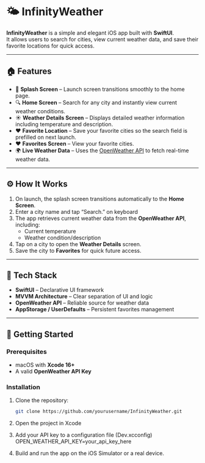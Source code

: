 # 🌤 InfinityWeather

**InfinityWeather** is a simple and elegant iOS app built with **SwiftUI**.  
It allows users to search for cities, view current weather data, and save their favorite locations for quick access.

---

## 🏠 Features

- 🚀 **Splash Screen** – Launch screen transitions smoothly to the home page.  
- 🔍 **Home Screen** – Search for any city and instantly view current weather conditions.  
- ☀️ **Weather Details Screen** – Displays detailed weather information including temperature and description.  
- ❤️ **Favorite Location** – Save your favorite cities so the search field is prefilled on next launch.  
- ❤️ **Favorites Screen** – View your favorite cities.  
- 🌍 **Live Weather Data** – Uses the [OpenWeather API](https://openweathermap.org/current) to fetch real-time weather data.  

---

## ⚙️ How It Works

1. On launch, the splash screen transitions automatically to the **Home Screen**.  
2. Enter a city name and tap “Search.” on keyboard  
3. The app retrieves current weather data from the **OpenWeather API**, including:  
   - Current temperature  
   - Weather condition/description  
4. Tap on a city to open the **Weather Details** screen.  
5. Save the city to **Favorites** for quick future access.  

---

## 🧩 Tech Stack

- **SwiftUI** – Declarative UI framework  
- **MVVM Architecture** – Clear separation of UI and logic  
- **OpenWeather API** – Reliable source for weather data  
- **AppStorage / UserDefaults** – Persistent favorites management  

---

## 🚀 Getting Started

### Prerequisites
- macOS with **Xcode 16+**
- A valid **OpenWeather API Key**

### Installation

1. Clone the repository:
   ```bash
   git clone https://github.com/yourusername/InfinityWeather.git
   
2. Open the project in Xcode

3. Add your API key to a configuration file (Dev.xcconfig)
OPEN_WEATHER_API_KEY=your_api_key_here

4.  Build and run the app on the iOS Simulator or a real device.

